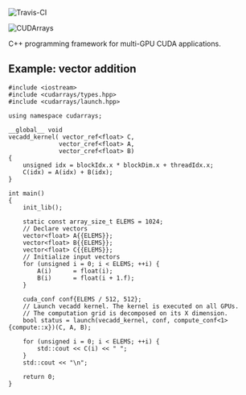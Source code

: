 ![Travis-CI](https://travis-ci.org/cudarrays/cudarrays.svg?branch=master)

![CUDArrays](https://raw.githubusercontent.com/wiki/cudarrays/cudarrays/images/cudarrays_logo_300x75.png)

C++ programming framework for multi-GPU CUDA applications.

## Example: vector addition
```Cuda
#include <iostream>
#include <cudarrays/types.hpp>
#include <cudarrays/launch.hpp>

using namespace cudarrays;

__global__ void
vecadd_kernel( vector_ref<float> C,
              vector_cref<float> A,
              vector_cref<float> B)
{
    unsigned idx = blockIdx.x * blockDim.x + threadIdx.x;
    C(idx) = A(idx) + B(idx);
}

int main()
{
    init_lib();

    static const array_size_t ELEMS = 1024;
    // Declare vectors
    vector<float> A{{ELEMS}};
    vector<float> B{{ELEMS}};
    vector<float> C{{ELEMS}};
    // Initialize input vectors
    for (unsigned i = 0; i < ELEMS; ++i) {
        A(i)      = float(i);
        B(i)      = float(i + 1.f);
    }

    cuda_conf conf{ELEMS / 512, 512};
    // Launch vecadd kernel. The kernel is executed on all GPUs.
    // The computation grid is decomposed on its X dimension.
    bool status = launch(vecadd_kernel, conf, compute_conf<1>{compute::x})(C, A, B);

    for (unsigned i = 0; i < ELEMS; ++i) {
        std::cout << C(i) << " ";
    }
    std::cout << "\n";

    return 0;
}

```
